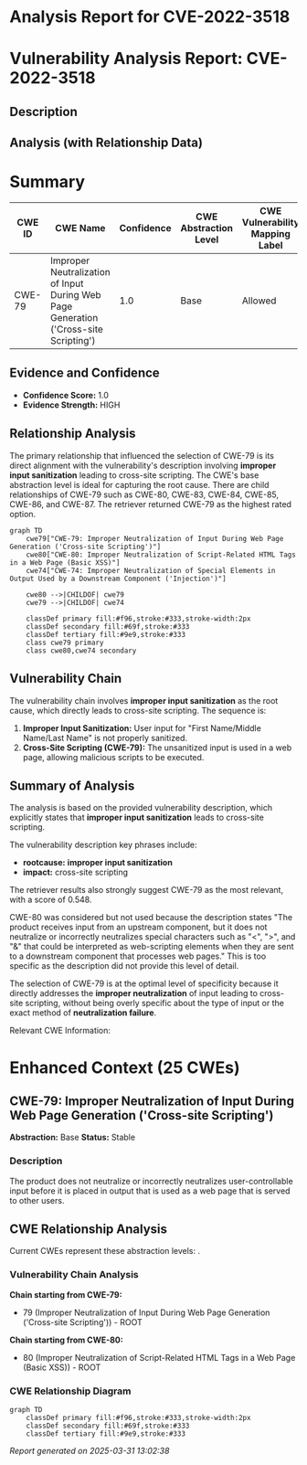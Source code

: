 # Analysis Report for CVE-2022-3518

# Vulnerability Analysis Report: CVE-2022-3518

## Description



## Analysis (with Relationship Data)

# Summary
| CWE ID | CWE Name | Confidence | CWE Abstraction Level | CWE Vulnerability Mapping Label | CWE-Vulnerability Mapping Notes |
|---|---|---|---|---|---|
| CWE-79 | Improper Neutralization of Input During Web Page Generation ('Cross-site Scripting') | 1.0 | Base | Allowed | Primary CWE |

## Evidence and Confidence

*   **Confidence Score:** 1.0
*   **Evidence Strength:** HIGH

## Relationship Analysis
The primary relationship that influenced the selection of CWE-79 is its direct alignment with the vulnerability's description involving **improper input sanitization** leading to cross-site scripting. The CWE's base abstraction level is ideal for capturing the root cause. There are child relationships of CWE-79 such as CWE-80, CWE-83, CWE-84, CWE-85, CWE-86, and CWE-87. The retriever returned CWE-79 as the highest rated option.

```mermaid
graph TD
    cwe79["CWE-79: Improper Neutralization of Input During Web Page Generation ('Cross-site Scripting')"]
    cwe80["CWE-80: Improper Neutralization of Script-Related HTML Tags in a Web Page (Basic XSS)"]
    cwe74["CWE-74: Improper Neutralization of Special Elements in Output Used by a Downstream Component ('Injection')"]

    cwe80 -->|CHILDOF| cwe79
    cwe79 -->|CHILDOF| cwe74
    
    classDef primary fill:#f96,stroke:#333,stroke-width:2px
    classDef secondary fill:#69f,stroke:#333
    classDef tertiary fill:#9e9,stroke:#333
    class cwe79 primary
    class cwe80,cwe74 secondary
```

## Vulnerability Chain
The vulnerability chain involves **improper input sanitization** as the root cause, which directly leads to cross-site scripting. The sequence is:

1.  **Improper Input Sanitization:** User input for "First Name/Middle Name/Last Name" is not properly sanitized.
2.  **Cross-Site Scripting (CWE-79):** The unsanitized input is used in a web page, allowing malicious scripts to be executed.

## Summary of Analysis
The analysis is based on the provided vulnerability description, which explicitly states that **improper input sanitization** leads to cross-site scripting.

The vulnerability description key phrases include:
*   **rootcause:** **improper input sanitization**
*   **impact:** cross-site scripting

The retriever results also strongly suggest CWE-79 as the most relevant, with a score of 0.548.

CWE-80 was considered but not used because the description states "The product receives input from an upstream component, but it does not neutralize or incorrectly neutralizes special characters such as "<", ">", and "&" that could be interpreted as web-scripting elements when they are sent to a downstream component that processes web pages." This is too specific as the description did not provide this level of detail.

The selection of CWE-79 is at the optimal level of specificity because it directly addresses the **improper neutralization** of input leading to cross-site scripting, without being overly specific about the type of input or the exact method of **neutralization failure**.

Relevant CWE Information:

# Enhanced Context (25 CWEs)

## CWE-79: Improper Neutralization of Input During Web Page Generation ('Cross-site Scripting')
**Abstraction:** Base
**Status:** Stable

### Description
The product does not neutralize or incorrectly neutralizes user-controllable input before it is placed in output that is used as a web page that is served to other users.


## CWE Relationship Analysis

Current CWEs represent these abstraction levels: .


### Vulnerability Chain Analysis

**Chain starting from CWE-79:**
- 79 (Improper Neutralization of Input During Web Page Generation ('Cross-site Scripting')) - ROOT


**Chain starting from CWE-80:**
- 80 (Improper Neutralization of Script-Related HTML Tags in a Web Page (Basic XSS)) - ROOT



### CWE Relationship Diagram

```mermaid
graph TD
    classDef primary fill:#f96,stroke:#333,stroke-width:2px
    classDef secondary fill:#69f,stroke:#333
    classDef tertiary fill:#9e9,stroke:#333
```



*Report generated on 2025-03-31 13:02:38*
